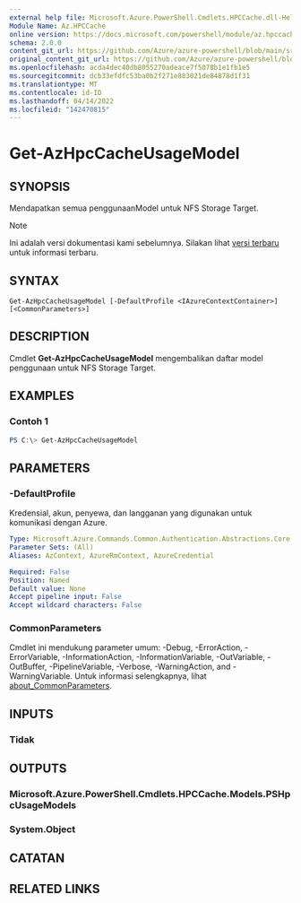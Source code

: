 ```yaml
---
external help file: Microsoft.Azure.PowerShell.Cmdlets.HPCCache.dll-Help.xml
Module Name: Az.HPCCache
online version: https://docs.microsoft.com/powershell/module/az.hpccache/get-azhpccacheusagemodels
schema: 2.0.0
content_git_url: https://github.com/Azure/azure-powershell/blob/main/src/HPCCache/HPCCache/help/Get-AzHpcCacheUsageModel.md
original_content_git_url: https://github.com/Azure/azure-powershell/blob/main/src/HPCCache/HPCCache/help/Get-AzHpcCacheUsageModel.md
ms.openlocfilehash: acda4dec40db8055270adeace7f5078b1e1fb1e5
ms.sourcegitcommit: dcb33efdfc53ba0b2f271e883021de84878d1f31
ms.translationtype: MT
ms.contentlocale: id-ID
ms.lasthandoff: 04/14/2022
ms.locfileid: "142470815"
---
```

# Get-AzHpcCacheUsageModel

## SYNOPSIS
Mendapatkan semua penggunaanModel untuk NFS Storage Target.

> [!NOTE]
>Ini adalah versi dokumentasi kami sebelumnya. Silakan lihat [versi terbaru](/powershell/module/az.hpccache/get-azhpccacheusagemodel) untuk informasi terbaru.

## SYNTAX

```
Get-AzHpcCacheUsageModel [-DefaultProfile <IAzureContextContainer>] [<CommonParameters>]
```

## DESCRIPTION
Cmdlet **Get-AzHpcCacheUsageModel** mengembalikan daftar model penggunaan untuk NFS Storage Target.

## EXAMPLES

### Contoh 1
```powershell
PS C:\> Get-AzHpcCacheUsageModel
```

## PARAMETERS

### -DefaultProfile
Kredensial, akun, penyewa, dan langganan yang digunakan untuk komunikasi dengan Azure.

```yaml
Type: Microsoft.Azure.Commands.Common.Authentication.Abstractions.Core.IAzureContextContainer
Parameter Sets: (All)
Aliases: AzContext, AzureRmContext, AzureCredential

Required: False
Position: Named
Default value: None
Accept pipeline input: False
Accept wildcard characters: False
```

### CommonParameters
Cmdlet ini mendukung parameter umum: -Debug, -ErrorAction, -ErrorVariable, -InformationAction, -InformationVariable, -OutVariable, -OutBuffer, -PipelineVariable, -Verbose, -WarningAction, and -WarningVariable. Untuk informasi selengkapnya, lihat [about_CommonParameters](http://go.microsoft.com/fwlink/?LinkID=113216).

## INPUTS

### Tidak

## OUTPUTS

### Microsoft.Azure.PowerShell.Cmdlets.HPCCache.Models.PSHpcUsageModels

### System.Object
## CATATAN

## RELATED LINKS
